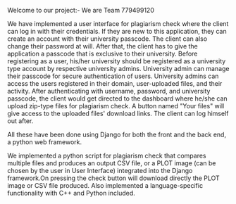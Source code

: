 Welcome to our project:- We are Team 779499120

We have implemented a user interface for plagiarism check where the client can log in with their credentials. If they are new to this application, they can create an account with their university passcode. The client can also change their password at will. After that, the client has to give the application a passcode that is exclusive to their university. Before registering as a user, his/her university should be registered as a university type account by respective university admins. University admin can manage their passcode for secure authentication of users. University admins can access the users registered in their domain, user-uploaded files, and their activity. After authenticating with username, password, and university passcode, the client would get directed to the dashboard where he/she can upload zip-type files for plagiarism check. A button named "Your files" will give access to the uploaded files' download links. The client can log himself out after.

All these have been done using Django for both the front and the back end, a python web framework.

We implemented a python script for plagiarism check that compares multiple files and produces an output CSV file, or a PLOT image (can be chosen by the user in User Interface) integrated into the Django framework.On pressing the check button will download directly the PLOT image or CSV file produced. Also implemented a language-specific functionality with C++ and Python included.
